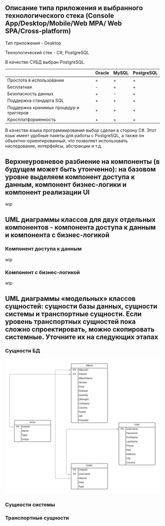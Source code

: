 ## Описание типа приложения и выбранного технологического стека (Console App/Desktop/Mobile/Web MPA/ Web SPA/Cross-platform)
Тип приложения - Desktop

Технологический стек - C#, PostgreSQL

В качестве СУБД выбран PostgreSQL.

|  | Oracle | MySQL | PostgreSQL |
| --- | --- | --- | --- |
| Простота в использовании | + | + | + |
| Бесплатная | - | + | + |
| Безопасность данных | + | - | + |
| Поддержка стандарта SQL | + | + | + |
| Поддержка хранимых процедур и триггеров | + | + | + |
| Кросплатформенность | + | + | + |

В качестве языка программирования выбор сделан в сторону C#. Этот язык имеет удобные пакеты для работы с PostgreSQL, а также он объектно-ориентированный, что позволяет использовать наследование, интерфейсы, абстракции и т.д.

## Верхнеуровневое разбиение на компоненты (в будущем может быть утонченно): на базовом уровне выделяем компонент доступа к данным, компонент бизнес-логики и компонент реализации UI
wip

## UML диаграммы классов для двух отдельных компонентов - компонента доступа к данным и компонента с бизнес-логикой
### Компонент доступа к данным
wip
### Компонент с бизнес-логикой
wip

## UML диаграммы «модельных» классов сущностей: сущности базы данных, сущности системы и транспортные сущности. Если уровень транспортных сущностей пока сложно спроектировать, можно скопировать системные. Уточните их на следующих этапах

### Сущности БД
![uml](UML.jpeg)

### Сущности системы

### Транспортные сущности


